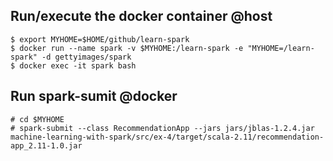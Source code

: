 ## Run/execute the docker container @host
```
$ export MYHOME=$HOME/github/learn-spark
$ docker run --name spark -v $MYHOME:/learn-spark -e "MYHOME=/learn-spark" -d gettyimages/spark
$ docker exec -it spark bash
```

## Run spark-sumit @docker
```
# cd $MYHOME
# spark-submit --class RecommendationApp --jars jars/jblas-1.2.4.jar machine-learning-with-spark/src/ex-4/target/scala-2.11/recommendation-app_2.11-1.0.jar
```

